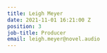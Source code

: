 ```yaml
---
title: Leigh Meyer
date: 2021-11-01 16:21:00 Z
position: 3
job-title: Producer
email: leigh.meyer@novel.audio
---
```


